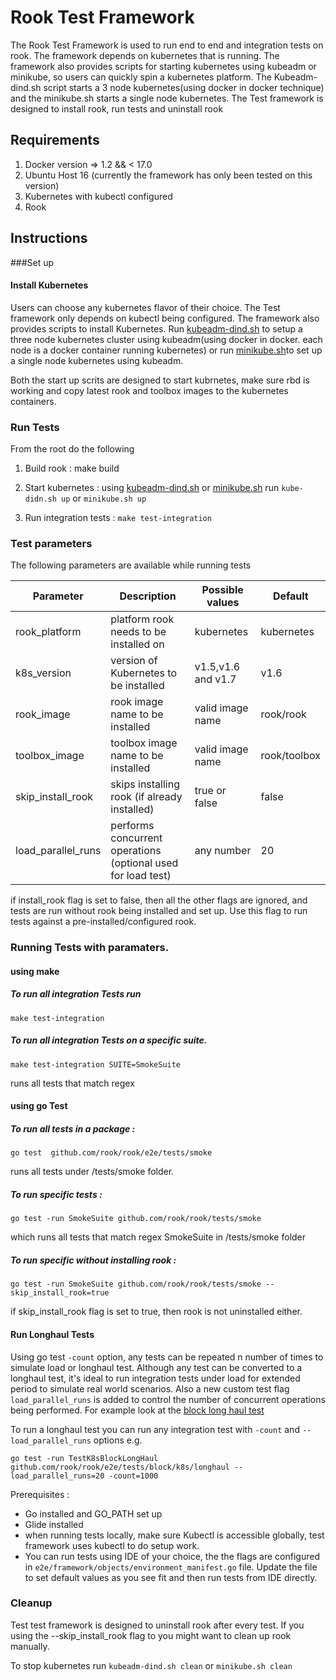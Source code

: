 # Rook Test Framework

The Rook Test Framework is used to run end to end and integration tests on rook. The framework depends on kubernetes
that is running. The framework also provides scripts for starting kubernetes using kubeadm or minikube, so users can 
quickly spin a kubernetes platform. The Kubeadm-dind.sh script starts a 3 node kubernetes(using docker in docker technique) 
and the minikube.sh starts a single node kubernetes. The Test framework is designed to install rook, run tests and uninstall rook

## Requirements

1. Docker version => 1.2 && < 17.0
2. Ubuntu Host 16 (currently the framework has only been tested on this version)
3. Kubernetes with kubectl configured
4. Rook

## Instructions

###Set up
#### Install Kubernetes
Users can choose any kubernetes flavor of their choice.  The Test framework only depends on kubectl being configured. 
The framework also provides scripts to install Kubernetes. Run [kubeadm-dind.sh](/tests/scripts/kubeadm-dind.sh) to setup
a three node kubernetes cluster using kubeadm(using docker in docker. each node is a docker container running kubernetes) 
or run [minikube.sh](/tests/scripts/minikube.sh)to set up a single node kubernetes using kubeadm. 
  
  Both the start up scrits are designed to start kubrnetes, make sure rbd is working and copy latest rook and toolbox images
  to the kubernetes containers.


### Run Tests
From the root do the following
1. Build rook : make build
2. Start kubernetes : using [kubeadm-dind.sh](/tests/scripts/kubeadm-dind.sh) or [minikube.sh](/tests/scripts/minikube.sh)
    run ```kube-didn.sh up``` or ```minikube.sh up```
    
3. Run integration tests : ```make test-integration``` 


### Test parameters
The following parameters are available while running tests

 Parameter | Description | Possible values | Default
 --- |--- | --- | ---
rook_platform| platform rook needs to be installed on  | kubernetes | kubernetes
k8s_version  | version of Kubernetes to be installed  | v1.5,v1.6 and v1.7  | v1.6
rook_image | rook image name to be installed | valid image name | rook/rook
toolbox_image | toolbox image name to be installed | valid image name | rook/toolbox
skip_install_rook | skips installing rook (if already installed) | true or false  | false
load_parallel_runs | performs concurrent operations (optional used for load test) | any number | 20

if install_rook flag is set to false, then all the other flags are ignored,
and tests are run without rook being installed and set up. Use this flag to run tests against
a pre-installed/configured rook.

### Running Tests with paramaters.

#### using make 
##### To run all integration Tests run 
```
make test-integration

```

##### To run all integration Tests on a specific suite. 
```
make test-integration SUITE=SmokeSuite

```
runs all tests that match regex


#### using go Test
##### To run all tests in a package :
```
go test  github.com/rook/rook/e2e/tests/smoke
```
runs all tests under /tests/smoke folder. 

##### To run specific tests : 
```
go test -run SmokeSuite github.com/rook/rook/tests/smoke
```
which runs all tests that match regex SmokeSuite in /tests/smoke folder 


##### To run specific without installing rook : 
```
go test -run SmokeSuite github.com/rook/rook/tests/smoke --skip_install_rook=true
```
if skip_install_rook flag is set to true, then rook is not uninstalled either. 

#### Run Longhaul Tests
Using go test `-count` option, any tests can be repeated n number of times to simulate load or longhaul test. Although 
any test can be converted to a longhaul test, it's ideal to run integration tests under load for extended period to simulate 
real world scenarios. Also a new custom test flag `load_parallel_runs` is added to control the number of concurrent operations being performed.
For example look at the [block long haul test](/tests/block/k8s/longhaul/basicBlockonghaul_test.go)
 
 To run a longhaul test you can run any integration test with `-count` and `--load_parallel_runs` options
 e.g.
 ```
 go test -run TestK8sBlockLongHaul github.com/rook/rook/e2e/tests/block/k8s/longhaul --load_parallel_runs=20 -count=1000
 ```

Prerequisites :
* Go installed and GO_PATH set up
* Glide installed 
* when running tests locally, make sure Kubectl is accessible globally, test framework uses kubectl to do setup work. 
* You can run tests using IDE of your choice, the the flags are configured in ```e2e/framework/objects/environment_manifest.go```
file. Update the file to set default values as you see fit and then run tests from IDE directly. 


### Cleanup
Test test framework is designed to uninstall rook after every test. If you using the --skip_install_rook flag to you might want to 
clean up rook manually.

To stop kubernetes  run ```kubeadm-dind.sh clean``` or ```minikube.sh clean```
